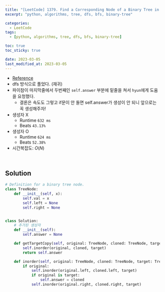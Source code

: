 ```yaml
---
title: "[LeetCode] 1379. Find a Corresponding Node of a Binary Tree in a Clone of That Tree (Python)"
excerpt: "python, algorithms, tree, dfs, bfs, binary-tree"

categories:
  - LeetCode
tags:
  - [python, algorithms, tree, dfs, bfs, binary-tree]

toc: true
toc_sticky: true

date: 2023-03-05
last_modified_at: 2023-03-05
---
```


- [Reference](https://leetcode.com/problems/find-a-corresponding-node-of-a-binary-tree-in-a-clone-of-that-tree/)
- dfs 방식으로 풀었다. (재귀)
- 파이참이 마지막줄에서 두번째인 `self.answer` 부분에 밑줄을 쳐서 `hyun`에게 도움을 요청했다.
  - 결론은 속도도 그렇고 if문이 안 돌면 self.answer가 생성이 안 되니 앞으로는 꼭 생성해주자!
- 생성자 X
  - Runtime `632 ms`
  - Beats `43.13%`
- 생성자 O
  - Runtime `624 ms`
  - Beats `52.38%`
- 시간복잡도: $O(N)$

<br>

## Solution

```python
# Definition for a binary tree node.
class TreeNode:
    def __init__(self, x):
        self.val = x
        self.left = None
        self.right = None


class Solution:
    # 추가된 생성자
    def __init__(self):
        self.answer = None

    def getTargetCopy(self, original: TreeNode, cloned: TreeNode, target: TreeNode) -> TreeNode:
        self.inorder(original, cloned, target)
        return self.answer

    def inorder(self, original: TreeNode, cloned: TreeNode, target: TreeNode):
        if original:
            self.inorder(original.left, cloned.left, target)
            if original is target:
                self.answer = cloned
            self.inorder(original.right, cloned.right, target)
```